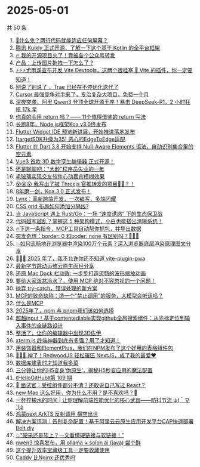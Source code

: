 # 2025-05-01

共 50 条

<!-- BEGIN JUEJIN -->
<!-- 最后更新时间 2025-05-01 00:32:02 +0800 -->
1. [🤡什么鬼？两行代码就能适应任何屏幕？](https://juejin.cn/post/7497895954101403688)
1. [腾讯 Kuikly 正式开源，了解一下这个基于 Kotlin 的全平台框架](https://juejin.cn/post/7497558282410115091)
1. [🔥 我的开源项目火了！竟被各个公众号转发](https://juejin.cn/post/7497183377655087158)
1. [产品：上传图片拖拽一下怎么了 ? ](https://juejin.cn/post/7497597555347259443)
1. [⚡⚡⚡尤雨溪宣布开发 Vite Devtools，这两个很哇塞 🚀 Vite 的插件，你一定要知道！](https://juejin.cn/post/7498258715231354906)
1. [别说了别说了 ，Trae 已经在不停优化迭代了 ](https://juejin.cn/post/7497821254205456410)
1. [Cursor 最强竞争对手来了，专治复杂大项目，免费一个月](https://juejin.cn/post/7497885437966958604)
1. [深夜突袭，阿里 Qwen3 登顶全球开源王座！暴击 DeepSeek-R1，2 小时狂揽 17k 星](https://juejin.cn/post/7498291170903375881)
1. [你真的会用 return 吗？—— 11个值得借鉴的 return 写法](https://juejin.cn/post/7497804336568582183)
1. [长跑8年，Node.js框架Koa v3.0终发布](https://juejin.cn/post/7497995257503236111)
1. [Flutter Widget IDE 预览新进展，开始推进落地发布](https://juejin.cn/post/7497194242211168294)
1. [[targetSDK升级为35] 恶心的EdgeToEdge适配](https://juejin.cn/post/7497170890083762213)
1. [Flutter 在 Dart 3.8 开始支持 Null-Aware Elements 语法，自动识别集合里的空元素](https://juejin.cn/post/7497178325158887460)
1. [Vue3 首款 3D 数字孪生编辑器 正式开源！](https://juejin.cn/post/7497821254205816858)
1. [还是聊聊吧："大龄"程序员失业的一年](https://juejin.cn/post/7498535220783841343)
1. [毛玻璃实现交友软件心动嘉宾模糊效果](https://juejin.cn/post/7497821254205833242)
1. [😮😮😮 我写出了被 Threejs 官推转发的项目🚀✨？！](https://juejin.cn/post/7498914140166799397)
1. [8年磨一剑，Koa 3.0 正式发布！](https://juejin.cn/post/7498280232765374500)
1. [Lynx：革新跨端开发，一次编写，多端闪耀](https://juejin.cn/post/7497920392334983177)
1. [CSS grid 布局如何添加分隔线?](https://juejin.cn/post/7497435737051709450)
1. [当 JavaScript 遇上 Rust/Go：一场 “速度诱惑” 下的生态保卫战](https://juejin.cn/post/7497970855910752282)
1. [代码越写越乱？掌握这 5 种架构模式，小白也能搭出清晰系统！](https://juejin.cn/post/7498299598370734143)
1. [🔥下达一条指令，MCP工具自动帮你抓包，并导出数据](https://juejin.cn/post/7498200900095164435)
1. [突发奇想：border: 0 和boder: none 有区别吗？🤔🤔🤔](https://juejin.cn/post/7497919799172169728)
1. [💥如何流畅地在浏览器中渲染100万个元素？深入浏览器底层渲染原理图文分享](https://juejin.cn/post/7497845763147137033)
1. [🚀🚀🚀 2025 年了，我不允许你还不知道 vite-plugin-pwa](https://juejin.cn/post/7497868344223989794)
1. [最新字节跳动运维云原生面经分享](https://juejin.cn/post/7498354447241641994)
1. [还原 Mac Dock 栏动效: 一步步打造流畅的波形缩放动画](https://juejin.cn/post/7497435737051971594)
1. [要给大家泼盆冷水了，使用 MCP 绝对不容忽视的一个问题！](https://juejin.cn/post/7498305424639721484)
1. [抛弃 try-catch，错误处理的新方案](https://juejin.cn/post/7497877479056588811)
1. [MCP的致命缺陷：造一个"禁止调用"的服务，大模型会听话吗？](https://juejin.cn/post/7497428040484192310)
1. [什么是MCP](https://juejin.cn/post/7498258715230928922)
1. [2025年了，npm 与 pnpm我们该如何选择](https://juejin.cn/post/7497801626671448104)
1. [超越input！基于contentediable实现github全局搜索组件：从光标定位到输入事件的全链路设计](https://juejin.cn/post/7498174019276996648)
1. [整活了，让你的编辑器中出现3D佐伊](https://juejin.cn/post/7498614849582596137)
1. [xterm.js 终端神器到底有多强？用了才知道！](https://juejin.cn/post/7498536086396108827)
1. [用装饰器和ElementPlus，我们在NPM发布了这个好用的表格组件包](https://juejin.cn/post/7497818592014860315)
1. [🚀🚀🚀 神了！RedwoodJS 轻松碾压 NextJS，成了我的最爱❤️](https://juejin.cn/post/7497934476371214362)
1. [数据库建表时才知道我多菜](https://juejin.cn/post/7498571828120191003)
1. [三分钟让你的H5变身‘伪原生’，揭秘H5秒变应用的魔法配置](https://juejin.cn/post/7497970855910998042)
1. [《HelloGitHub》第 109 期](https://juejin.cn/post/7497869631567544361)
1. [🧠 面试官：受控组件都分不清？还敢说自己写过 React？](https://juejin.cn/post/7497804336568057895)
1. [new Map 这么好用，你为什么不用？是不喜欢吗？🌸](https://juejin.cn/post/7498571828120551451)
1. [一杯柠檬水的时间 | 让你理解前端性能优化的核心武器——防抖节流  ψ(｀∇´)ψ](https://juejin.cn/post/7497250572736430092)
1. [鸿蒙next ArkTS  反射调用 横空出世  ](https://juejin.cn/post/7498698155519787059)
1. [解决方案评测｜告别复杂配置！基于阿里云云原生应用开发平台CAP快速部署Bolt.diy](https://juejin.cn/post/7497863689804038144)
1. [💥“硬来还是软上？一文看懂硬链接与软链接！”](https://juejin.cn/post/7498546796853231650)
1. [qwen3 惊喜发布，用 ollama + solon ai (java) 尝个鲜](https://juejin.cn/post/7498536083824623642)
1. [这个提升效率宝藏级工具一定要收藏使用](https://juejin.cn/post/7498272736218628159)
1. [Caddy 比Nginx 还优秀吗](https://juejin.cn/post/7497869631568756777)
<!-- END JUEJIN -->